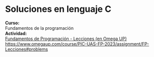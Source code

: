# Soluciones en lenguaje C

**Curso:**\
Fundamentos de la programación\
**Actividad:**\
[Fundamentos de Programación - Lecciones (en Omega UP)](https://www.omegaup.com/course/PIC-UAS-FP-2023/assignment/FP-Lecciones#problems)\
<https://www.omegaup.com/course/PIC-UAS-FP-2023/assignment/FP-Lecciones#problems>
